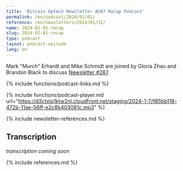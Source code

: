```yaml
---
title: 'Bitcoin Optech Newsletter #287 Recap Podcast'
permalink: /en/podcast/2024/02/01/
reference: /en/newsletters/2024/01/31/
name: 2024-02-01-recap
slug: 2024-02-01-recap
type: podcast
layout: podcast-episode
lang: en
---
```

Mark "Murch" Erhardt and Mike Schmidt are joined by Gloria Zhao and Brandon Black to
discuss [Newsletter #287]({{page.reference}}).

{% include functions/podcast-links.md %}

{% include functions/podcast-player.md url="https://d3ctxlq1ktw2nl.cloudfront.net/staging/2024-1-7/f85bb118-472b-11ae-56ff-e2c8b403081c.mp3" %}

{% include newsletter-references.md %}

## Transcription

_transcription coming soon_

{% include references.md %}
